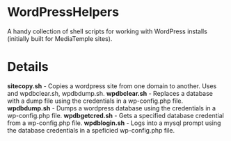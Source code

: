 WordPressHelpers
================

A handy collection of shell scripts for working with WordPress installs (initially built for MediaTemple sites).

Details
=======
**sitecopy.sh** - Copies a wordpress site from one domain to another. Uses and wpdbclear.sh, wpdbdump.sh.
**wpdbclear.sh** - Replaces a database with a dump file using the credentials in a wp-config.php file.
**wpdbdump.sh** - Dumps a wordpress database using the credentials in a wp-config.php file.
**wpdbgetcred.sh** - Gets a specified database credential from a wp-config.php file.
**wpdblogin.sh** - Logs into a mysql prompt using the database credentials in a speficied wp-config.php file.
